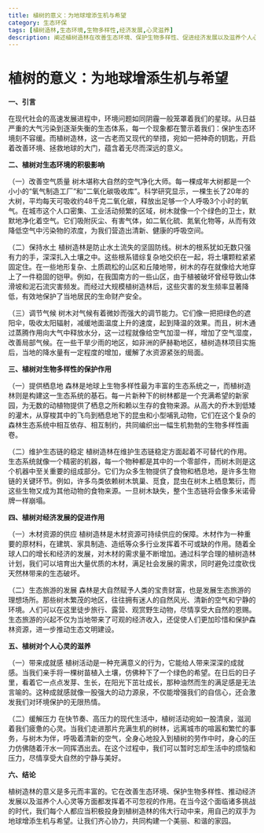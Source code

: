 ```yaml
---
title: 植树的意义：为地球增添生机与希望
category: 生态环保
tags: [植树造林,生态环境,生物多样性,经济发展,心灵滋养]
description: 阐述植树造林在改善生态环境、保护生物多样性、促进经济发展以及滋养个人心灵等多方面的重要意义，呼吁人们积极参与植树行动，为地球增添生机与希望。
---
```


# 植树的意义：为地球增添生机与希望

**一、引言**

在现代社会的高速发展进程中，环境问题如同阴霾一般笼罩着我们的星球。从日益严重的大气污染到逐渐失衡的生态体系，每一个现象都在警示着我们：保护生态环境刻不容缓。而植树造林，这一古老而又现代的举措，宛如一把神奇的钥匙，开启着改善环境、拯救地球的大门，蕴含着无尽而深远的意义。

**二、植树对生态环境的积极影响**

（一）改善空气质量
树木堪称大自然的空气净化大师。每一棵成年大树都是一个小小的“氧气制造工厂”和“二氧化碳吸收库”。科学研究显示，一棵生长了20年的大树，平均每天可吸收约48千克二氧化碳，释放出足够一个人呼吸3个小时的氧气。在城市这个人口密集、工业活动频繁的区域，树木就像一个个绿色的卫士，默默地净化着空气。它们吸附灰尘、有害气体，如二氧化硫、氮氧化物等，从而有效降低空气中污染物的浓度，为我们营造出清新、健康的呼吸空间。

（二）保持水土
植树造林是防止水土流失的坚固防线。树木的根系犹如无数只强有力的手，深深扎入土壤之中。这些根系错综复杂地交织在一起，将土壤颗粒紧紧固定住。在一些地形复杂、土质疏松的山区和丘陵地带，树木的存在就像给大地穿上了一件稳固的铠甲。例如，在我国南方的一些山区，由于植被破坏曾经导致山体滑坡和泥石流灾害频发。而经过大规模植树造林后，这些灾害的发生频率显著降低，有效地保护了当地居民的生命财产安全。

（三）调节气候
树木对气候有着微妙而强大的调节能力。它们像一把把绿色的遮阳伞，吸收太阳辐射，减缓地面温度上升的速度，起到降温的效果。而且，树木通过蒸腾作用向大气中释放水分，这一过程就像给空气加湿一样，增加了空气湿度，改善局部气候。在一些干旱少雨的地区，如非洲的萨赫勒地区，植树造林项目实施后，当地的降水量有一定程度的增加，缓解了水资源紧张的局面。

**三、植树对生物多样性的保护作用**

（一）提供栖息地
森林是地球上生物多样性最为丰富的生态系统之一，而植树造林则是构建这一生态系统的基石。每一片新种下的树林都是一个充满希望的新家园，为无数的动植物提供了栖息之所和赖以生存的食物来源。从高大的乔木到低矮的灌木，从穿梭其中的飞鸟到栖息地下的昆虫和小型哺乳动物，它们在这个复杂的森林生态系统中相互依存、相互制约，共同编织出一幅生机勃勃的生物多样性画卷。

（二）维护生态链的稳定
植树造林在维护生态链稳定方面起着不可替代的作用。生态系统就像一个精密的机器，每一个物种都是其中的一个零部件，而树木则是这个机器中至关重要的组成部分。它们为众多生物提供了食物和栖息地，是许多生物链的关键环节。例如，许多鸟类依赖树木筑巢、觅食，昆虫在树木上栖息繁衍，而这些生物又成为其他动物的食物来源。一旦树木缺失，整个生态链将会像多米诺骨牌一样崩塌。

**四、植树对经济发展的促进作用**

（一）木材资源的供应
植树造林是木材资源可持续供应的保障。木材作为一种重要的原材料，在建筑、家具制造、造纸等众多行业发挥着不可或缺的作用。随着全球人口的增长和经济的发展，对木材的需求量不断增加。通过科学合理的植树造林计划，我们可以培育出大量优质的木材，满足社会发展的需求，同时避免过度砍伐天然林带来的生态破坏。

（二）生态旅游的发展
森林是大自然赋予人类的宝贵财富，也是发展生态旅游的理想场所。那些树木繁茂的地区，往往拥有迷人的自然风光、清新的空气和宁静的环境。人们可以在这里徒步旅行、露营、观赏野生动物，尽情享受大自然的恩赐。生态旅游的兴起不仅为当地带来了可观的经济收入，还促使人们更加珍惜和保护森林资源，进一步推动生态文明建设。

**五、植树对个人心灵的滋养**

（一）带来成就感
植树活动是一种充满意义的行为，它能给人带来深深的成就感。当我们亲手将一棵树苗植入土壤，仿佛种下了一个绿色的希望。在日后的日子里，看着它一点点发芽、生长，在阳光下茁壮成长，那种油然而生的满足感是无法言喻的。这种成就感就像一股强大的动力源泉，不仅能增强我们的自信心，还会激发我们对环境保护的无限热情。

（二）缓解压力
在快节奏、高压力的现代生活中，植树活动宛如一股清泉，滋润着我们疲惫的心灵。当我们走进那片充满生机的树林，远离城市的喧嚣和繁忙的事务，与树木为伴，呼吸着清新的空气，全身心地投入到植树的劳作中时，身心的压力仿佛随着汗水一同挥洒出去。在这个过程中，我们可以暂时忘却生活中的烦恼和压力，尽情享受大自然的宁静与美好。

**六、结论**

植树造林的意义是多元而丰富的。它在改善生态环境、保护生物多样性、推动经济发展以及滋养个人心灵等方面都发挥着不可忽视的作用。在当今这个面临诸多挑战的时代，我们每个人都应当积极投身到植树造林的伟大行动中来，用自己的双手为地球增添生机与希望。让我们齐心协力，共同构建一个美丽、和谐的家园。